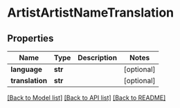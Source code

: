 # ArtistArtistNameTranslation

## Properties
Name | Type | Description | Notes
------------ | ------------- | ------------- | -------------
**language** | **str** |  | [optional] 
**translation** | **str** |  | [optional] 

[[Back to Model list]](../README.md#documentation-for-models) [[Back to API list]](../README.md#documentation-for-api-endpoints) [[Back to README]](../README.md)


